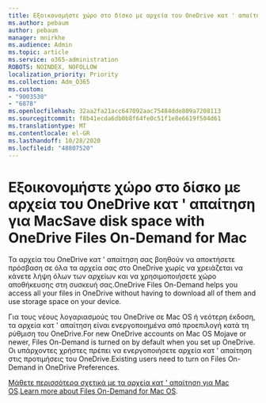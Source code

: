 ```yaml
---
title: Εξοικονομήστε χώρο στο δίσκο με αρχεία του OneDrive κατ ' απαίτηση για Mac
ms.author: pebaum
author: pebaum
manager: mnirkhe
ms.audience: Admin
ms.topic: article
ms.service: o365-administration
ROBOTS: NOINDEX, NOFOLLOW
localization_priority: Priority
ms.collection: Adm_O365
ms.custom:
- "9003530"
- "6878"
ms.openlocfilehash: 32aa2fa21acc647092aac75484dde809a7208113
ms.sourcegitcommit: f8b41ecda6db0b8f64fe0c51f1e8e6619f504d61
ms.translationtype: MT
ms.contentlocale: el-GR
ms.lasthandoff: 10/28/2020
ms.locfileid: "48807520"
---
```

# <a name="save-disk-space-with-onedrive-files-on-demand-for-mac"></a><span data-ttu-id="199dc-102">Εξοικονομήστε χώρο στο δίσκο με αρχεία του OneDrive κατ ' απαίτηση για Mac</span><span class="sxs-lookup"><span data-stu-id="199dc-102">Save disk space with OneDrive Files On-Demand for Mac</span></span>

<span data-ttu-id="199dc-103">Τα αρχεία του OneDrive κατ ' απαίτηση σας βοηθούν να αποκτήσετε πρόσβαση σε όλα τα αρχεία σας στο OneDrive χωρίς να χρειάζεται να κάνετε λήψη όλων των αρχείων και να χρησιμοποιήσετε χώρο αποθήκευσης στη συσκευή σας.</span><span class="sxs-lookup"><span data-stu-id="199dc-103">OneDrive Files On-Demand helps you access all your files in OneDrive without having to download all of them and use storage space on your device.</span></span>  

<span data-ttu-id="199dc-104">Για τους νέους λογαριασμούς του OneDrive σε Mac OS ή νεότερη έκδοση, τα αρχεία κατ ' απαίτηση είναι ενεργοποιημένα από προεπιλογή κατά τη ρύθμιση του OneDrive.</span><span class="sxs-lookup"><span data-stu-id="199dc-104">For new OneDrive accounts on Mac OS Mojave or newer, Files On-Demand is turned on by default when you set up OneDrive.</span></span> <span data-ttu-id="199dc-105">Οι υπάρχοντες χρήστες πρέπει να ενεργοποιήσετε αρχεία κατ ' απαίτηση στις προτιμήσεις του OneDrive.</span><span class="sxs-lookup"><span data-stu-id="199dc-105">Existing users need to turn on Files On-Demand in OneDrive Preferences.</span></span>  

<span data-ttu-id="199dc-106">[Μάθετε περισσότερα σχετικά με τα αρχεία κατ ' απαίτηση για Mac OS](https://support.microsoft.com/office/529f6d53-e572-4922-a585-e7a318c135f0).</span><span class="sxs-lookup"><span data-stu-id="199dc-106">[Learn more about Files On-Demand for Mac OS](https://support.microsoft.com/office/529f6d53-e572-4922-a585-e7a318c135f0).</span></span>
